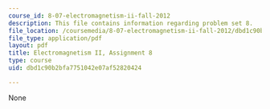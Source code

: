```yaml
---
course_id: 8-07-electromagnetism-ii-fall-2012
description: This file contains information regarding problem set 8.
file_location: /coursemedia/8-07-electromagnetism-ii-fall-2012/dbd1c90b2bfa7751042e07af52820424_MIT8_07F12_pset08.pdf
file_type: application/pdf
layout: pdf
title: Electromagnetism II, Assignment 8
type: course
uid: dbd1c90b2bfa7751042e07af52820424

---
```

None